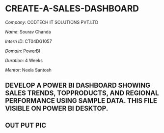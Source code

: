 # CREATE-A-SALES-DASHBOARD

*Company*: CODTECH IT SOLUTIONS PVT.LTD

*Name*: Sourav Chanda

*Intern ID*: CT04DG1057

*Domain*: PowerBI

*Duration*: 4 Weeks

*Mentor*: Neela Santosh

## DEVELOP A POWER BI DASHBOARD SHOWING SALES TRENDS, TOPPRODUCTS, AND REGIONAL PERFORMANCE USING SAMPLE DATA. THIS FILE VISIBLE ON POWER BI DESKTOP.

## OUT PUT PIC 


